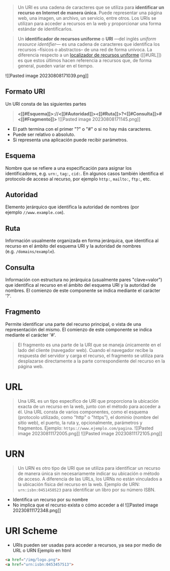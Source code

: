 > Un URI es una cadena de caracteres que se utiliza para **identificar un recurso en Internet de manera única**. Puede representar una página web, una imagen, un archivo, un servicio, entre otros. Los URIs se utilizan para acceder a recursos en la web y proporcionar una forma estándar de identificarlos.

> Un **identificador de recursos uniforme** o **URI** —del inglés _uniform resource identifier_— es una cadena de caracteres que identifica los recursos –físicos o abstractos– de una red de forma unívoca. La diferencia respecto a un [localizador de recursos uniforme](https://es.wikipedia.org/wiki/Localizador_de_recursos_uniforme "Localizador de recursos uniforme") ([[#URL]]) es que estos últimos hacen referencia a recursos que, de forma general, pueden variar en el tiempo.

![[Pasted image 20230808171039.png]]

## Formato URI
Un URI consta de las siguientes partes 
> **<[[#Esquema]]>://<[[#Autoridad]]><[[#Ruta]]>?<[[#Consulta]]>#<[[#Fragmento]]>**
![[Pasted image 20230808171145.png]]
- El path termina con el primer "?" o "#" o si no hay más caracteres.
- Puede ser relativo o absoluto.
- Si representa una aplicación puede recibir parámetros.
## Esquema
Nombre que se refiere a una especificación para asignar los identificadores, e.g. `urn:`, `tag:`, `cid:`. En algunos casos también identifica el protocolo de acceso al recurso, por ejemplo `http:`, `mailto:`, `ftp:`, etc.
## Autoridad
Elemento jerárquico que identifica la autoridad de nombres (por ejemplo `//www.example.com`).
## Ruta
Información usualmente organizada en forma jerárquica, que identifica al recurso en el ámbito del esquema URI y la autoridad de nombres (e.g. `/domains/example`).
## Consulta
Información con estructura no jerárquica (usualmente pares "clave=valor") que identifica al recurso en el ámbito del esquema URI y la autoridad de nombres. El comienzo de este componente se indica mediante el carácter '?'.
## Fragmento
Permite identificar una parte del recurso principal, o vista de una representación del mismo. El comienzo de este componente se indica mediante el carácter '#'.
>El fragmento es una parte de la URI que se maneja únicamente en el lado del cliente (navegador web). Cuando el navegador recibe la respuesta del servidor y carga el recurso, el fragmento se utiliza para desplazarse directamente a la parte correspondiente del recurso en la página web.


# URL
> Una URL es un tipo específico de URI que proporciona la ubicación exacta de un recurso en la web, junto con el método para acceder a él. Una URL consta de varios componentes, como el esquema (protocolo utilizado, como "http" o "https"), el dominio (nombre del sitio web), el puerto, la ruta y, opcionalmente, parámetros y fragmentos. Ejemplo: `https://www.ejemplo.com/pagina`.
![[Pasted image 20230811172005.png]]
![[Pasted image 20230811172105.png]]
# URN
> Un URN es otro tipo de URI que se utiliza para identificar un recurso de manera única sin necesariamente indicar su ubicación o método de acceso. A diferencia de las URLs, los URNs no están vinculados a la ubicación física del recurso en la web. Ejemplo de URN: `urn:isbn:0451450523` para identificar un libro por su número ISBN.
- Identifica un recurso por su nombre
- No implica que el recurso exista o cómo acceder a él
![[Pasted image 20230811172348.png]]


# URI Scheme
- URIs pueden ser usadas para acceder a recursos, ya sea por medio de URL o URN
Ejemplo en html
```html
<a href="/img/logo.png">
<a href="urn:isbn:0453457513">
```
